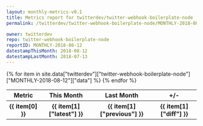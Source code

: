 ```yaml
---
layout: monthly-metrics-v0.1
title: Metrics report for twitterdev/twitter-webhook-boilerplate-node | MONTHLY-2018-08-12 | 2018-08-12
permalink: /twitterdev/twitter-webhook-boilerplate-node/MONTHLY-2018-08-12/

owner: twitterdev
repo: twitter-webhook-boilerplate-node
reportID: MONTHLY-2018-08-12
datestampThisMonth: 2018-08-12
datestampLastMonth: 2018-07-13
---
```


<table style="width: 100%">
    <tr>
        <th>Metric</th>
        <th>This Month</th>
        <th>Last Month</th>
        <th>+/-</th>
    </tr>
    {% for item in site.data["twitterdev"]["twitter-webhook-boilerplate-node"]["MONTHLY-2018-08-12"]["data"] %}
    <tr>
        <th>{{ item[0] }}</th>
        <th>{{ item[1]["latest"] }}</th>
        <th>{{ item[1]["previous"] }}</th>
        <th>{{ item[1]["diff"] }}</th>
    </tr>
    {% endfor %}
</table>
